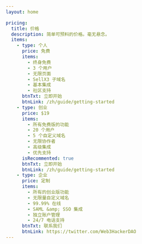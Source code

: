 ```yaml
---
layout: home

pricing:
  title: 价格
  description: 简单可预料的价格。毫无悬念。
  items:
    - type: 个人
      price: 免费
      items:
        - 终身免费
        - 3 个用户
        - 无限页面
        - SellX3 子域名
        - 基本集成
        - 社区支持
      btnTxt: 立即开始
      btnLink: /zh/guide/getting-started
    - type: 创业
      price: $19
      items:
        - 所有免费版的功能
        - 20 个用户
        - 5 个自定义域名
        - 无限协作者
        - 高级集成
        - 优先支持
      isRecommented: true
      btnTxt: 立即开始
      btnLink: /zh/guide/getting-started
    - type: 企业
      price: 定制
      items:
        - 所有的创业版功能
        - 无限量自定义域名
        - 99.99% 在线
        - SAML &amp; SSO 集成
        - 独立账户管理
        - 24/7 电话支持
      btnTxt: 联系我们
      btnLink: https://twitter.com/Web3HackerDAO
---
```


